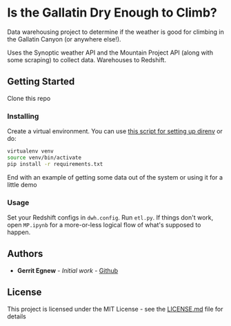 # Is the Gallatin Dry Enough to Climb?

Data warehousing project to determine if the weather is good for climbing in
the Gallatin Canyon (or anywhere else!).

Uses the Synoptic weather API and the Mountain Project API (along with some
scraping) to collect data. Warehouses to Redshift.

## Getting Started

Clone this repo


### Installing

Create a virtual environment. You can use [this script for setting up direnv](https://github.com/gegnew/auto-direnv) or do:
```bash
virtualenv venv
source venv/bin/activate
pip install -r requirements.txt
```

End with an example of getting some data out of the system or using it for a little demo

### Usage

Set your Redshift configs in `dwh.config`. Run `etl.py`. If things don't work,
open `MP.ipynb` for a more-or-less logical flow of what's supposed to happen.

## Authors

* **Gerrit Egnew** - *Initial work* - [Github](https://github.com/gegnew)

## License

This project is licensed under the MIT License - see the [LICENSE.md](LICENSE.md) file for details
